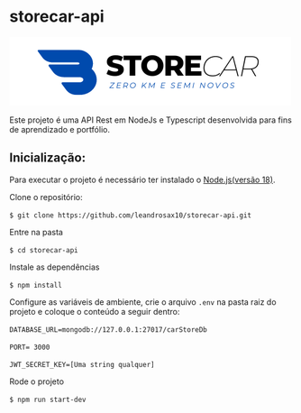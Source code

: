 # storecar-api
![App](https://github.com/leandrosax10/storecar-api/blob/master/src/img/logotipoStoreCar.png)

 Este projeto é uma API Rest em NodeJs e Typescript desenvolvida para fins de aprendizado e portfólio.
 
 ## Inicialização:
 
 Para executar o projeto é necessário ter instalado o [Node.js(versão 18)](https://nodejs.org/en/download).
 
 Clone o repositório:
 
`$ git clone https://github.com/leandrosax10/storecar-api.git`
 
 Entre na pasta
 
 `$ cd storecar-api`
 
 Instale as dependências
 
 `$ npm install`
 
 Configure as variáveis de ambiente, crie o arquivo `.env` na pasta raiz do projeto e coloque o conteúdo a seguir dentro:
 
 `DATABASE_URL=mongodb://127.0.0.1:27017/carStoreDb`
 
 `PORT= 3000`
 
 `JWT_SECRET_KEY=[Uma string qualquer]`
 
 Rode o projeto
 
 `$ npm run start-dev`
